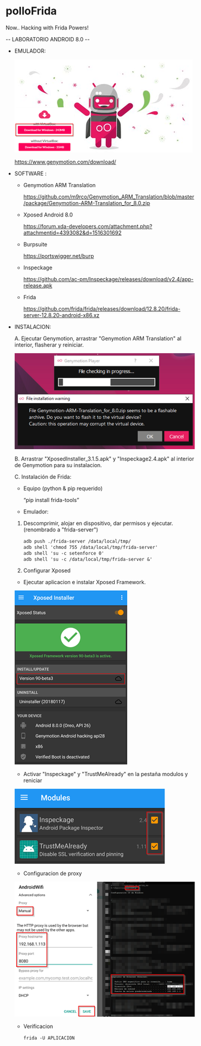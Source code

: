 # polloFrida
Now.. Hacking with Frida Powers!



-- LABORATORIO ANDROID 8.0 --



- EMULADOR: 

    ![](https://github.com/pollonegro/polloFrida/blob/master/img/genylogo.png)

    https://www.genymotion.com/download/



- SOFTWARE :

  - Genymotion ARM Translation 
  
    https://github.com/m9rco/Genymotion_ARM_Translation/blob/master/package/Genymotion-ARM-Translation_for_8.0.zip


  - Xposed Android 8.0
  
    https://forum.xda-developers.com/attachment.php?attachmentid=4393082&d=1516301692


  - Burpsuite
  
    https://portswigger.net/burp
  
  
  - Inspeckage 
  
    https://github.com/ac-pm/Inspeckage/releases/download/v2.4/app-release.apk
  
  
  - Frida 
  
    https://github.com/frida/frida/releases/download/12.8.20/frida-server-12.8.20-android-x86.xz
    
    


- INSTALACION:

   A. Ejecutar Genymotion, arrastrar "Genymotion ARM Translation" al interior, flasherar y reiniciar.
    
    ![](https://github.com/pollonegro/polloFrida/blob/master/img/armgeny.png)
    
    
   B. Arrastrar "XposedInstaller_3.1.5.apk" y "Inspeckage2.4.apk" al interior de Genymotion para su instalacion.
      
    
   C. Instalación de Frida: 
   
     - Equipo (python & pip requerido)
      
         “pip install frida-tools”


     - Emulador:
    
     1. Descomprimir, alojar en dispositivo, dar permisos y ejecutar. (renombrado a "frida-server")
        
            adb push ./frida-server /data/local/tmp/
            adb shell 'chmod 755 /data/local/tmp/frida-server' 
            adb shell 'su -c setenforce 0' 
            adb shell 'su -c /data/local/tmp/frida-server &' 
          
          
     2. Configurar Xposed 
          
     - Ejecutar aplicacion e instalar Xposed Framework.  
           
     ![](https://github.com/pollonegro/polloFrida/blob/master/img/xposedd.png)
           
          
     - Activar "Inspeckage" y "TrustMeAlready" en la pestaña modulos y reniciar

     ![](https://github.com/pollonegro/polloFrida/blob/master/img/moduless.png)
           
     - Configuracion de proxy

     ![](https://github.com/pollonegro/polloFrida/blob/master/img/proxy-config.png)
          
          
     - Verificacion
           
           frida -U APLICACION

